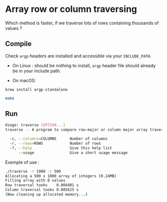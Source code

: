 # Array row or column traversing

Which method is faster, if we traverse lots of rows containing thousands of values ?

## Compile

Check `argp` headers are installed and accessible via your `INCLUDE_PATH`. 

* On Linux : should be nothing to install, `argp` header file should already be in your include path. 

* On macOS:

`brew install argp-standalone`

```bash
make
```

## Run

```bash
Usage: traverse [OPTION...] 
traverse -- A program to compare row-major or column major array traversal.

  -c, --columns=COLUMNS      Number of columns
  -r, --rows=ROWS            Number of rows
  -?, --help                 Give this help list
      --usage                Give a short usage message
```

Exemple of use :
```bash
./traverse -r 1000 -c 500 
Allocating a 500 x 1000 array of integers (0.24MB)
Filling array with 0 values
Row traversal tooks    0.004401 s
Column traversal tooks 0.005625 s
(Now cleaning up allocated memory...)
```

